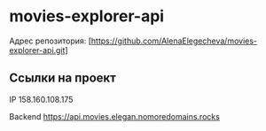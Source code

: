 # movies-explorer-api

Адрес репозитория: [https://github.com/AlenaElegecheva/movies-explorer-api.git]

## Ссылки на проект

IP 158.160.108.175

Backend https://api.movies.elegan.nomoredomains.rocks

